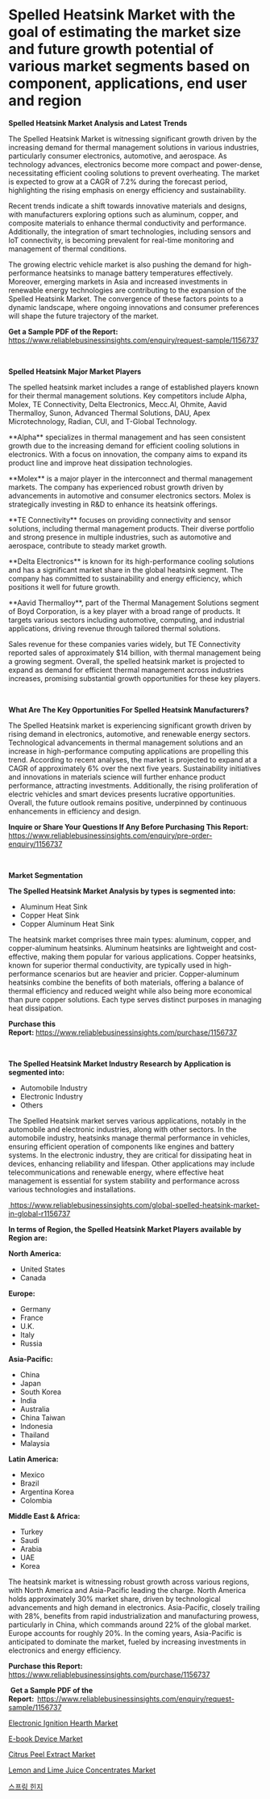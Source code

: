 <p><h1>Spelled Heatsink Market with the goal of estimating the market size and future growth potential of various market segments based on component, applications, end user and region</h1></p><p><strong>Spelled Heatsink Market Analysis and Latest Trends</strong></p>
<p><p>The Spelled Heatsink Market is witnessing significant growth driven by the increasing demand for thermal management solutions in various industries, particularly consumer electronics, automotive, and aerospace. As technology advances, electronics become more compact and power-dense, necessitating efficient cooling solutions to prevent overheating. The market is expected to grow at a CAGR of 7.2% during the forecast period, highlighting the rising emphasis on energy efficiency and sustainability.</p><p>Recent trends indicate a shift towards innovative materials and designs, with manufacturers exploring options such as aluminum, copper, and composite materials to enhance thermal conductivity and performance. Additionally, the integration of smart technologies, including sensors and IoT connectivity, is becoming prevalent for real-time monitoring and management of thermal conditions.</p><p>The growing electric vehicle market is also pushing the demand for high-performance heatsinks to manage battery temperatures effectively. Moreover, emerging markets in Asia and increased investments in renewable energy technologies are contributing to the expansion of the Spelled Heatsink Market. The convergence of these factors points to a dynamic landscape, where ongoing innovations and consumer preferences will shape the future trajectory of the market.</p></p>
<p><strong>Get a Sample PDF of the Report:&nbsp;</strong> <a href="https://www.reliablebusinessinsights.com/enquiry/request-sample/1156737">https://www.reliablebusinessinsights.com/enquiry/request-sample/1156737</a></p>
<p>&nbsp;</p>
<p><strong>Spelled Heatsink Major Market Players</strong></p>
<p><p>The spelled heatsink market includes a range of established players known for their thermal management solutions. Key competitors include Alpha, Molex, TE Connectivity, Delta Electronics, Mecc.Al, Ohmite, Aavid Thermalloy, Sunon, Advanced Thermal Solutions, DAU, Apex Microtechnology, Radian, CUI, and T-Global Technology.</p><p>**Alpha** specializes in thermal management and has seen consistent growth due to the increasing demand for efficient cooling solutions in electronics. With a focus on innovation, the company aims to expand its product line and improve heat dissipation technologies.</p><p>**Molex** is a major player in the interconnect and thermal management markets. The company has experienced robust growth driven by advancements in automotive and consumer electronics sectors. Molex is strategically investing in R&D to enhance its heatsink offerings.</p><p>**TE Connectivity** focuses on providing connectivity and sensor solutions, including thermal management products. Their diverse portfolio and strong presence in multiple industries, such as automotive and aerospace, contribute to steady market growth.</p><p>**Delta Electronics** is known for its high-performance cooling solutions and has a significant market share in the global heatsink segment. The company has committed to sustainability and energy efficiency, which positions it well for future growth.</p><p>**Aavid Thermalloy**, part of the Thermal Management Solutions segment of Boyd Corporation, is a key player with a broad range of products. It targets various sectors including automotive, computing, and industrial applications, driving revenue through tailored thermal solutions.</p><p>Sales revenue for these companies varies widely, but TE Connectivity reported sales of approximately $14 billion, with thermal management being a growing segment. Overall, the spelled heatsink market is projected to expand as demand for efficient thermal management across industries increases, promising substantial growth opportunities for these key players.</p></p>
<p>&nbsp;</p>
<p><strong>What Are The Key Opportunities For Spelled Heatsink Manufacturers?</strong></p>
<p><p>The Spelled Heatsink market is experiencing significant growth driven by rising demand in electronics, automotive, and renewable energy sectors. Technological advancements in thermal management solutions and an increase in high-performance computing applications are propelling this trend. According to recent analyses, the market is projected to expand at a CAGR of approximately 6% over the next five years. Sustainability initiatives and innovations in materials science will further enhance product performance, attracting investments. Additionally, the rising proliferation of electric vehicles and smart devices presents lucrative opportunities. Overall, the future outlook remains positive, underpinned by continuous enhancements in efficiency and design.</p></p>
<p><strong>Inquire or Share Your Questions If Any Before Purchasing This Report:</strong> <a href="https://www.reliablebusinessinsights.com/enquiry/pre-order-enquiry/1156737">https://www.reliablebusinessinsights.com/enquiry/pre-order-enquiry/1156737</a></p>
<p>&nbsp;</p>
<p><strong>Market Segmentation</strong></p>
<p><strong>The Spelled Heatsink Market Analysis by types is segmented into:</strong></p>
<p><ul><li>Aluminum Heat Sink</li><li>Copper Heat Sink</li><li>Copper Aluminum Heat Sink</li></ul></p>
<p><p>The heatsink market comprises three main types: aluminum, copper, and copper-aluminum heatsinks. Aluminum heatsinks are lightweight and cost-effective, making them popular for various applications. Copper heatsinks, known for superior thermal conductivity, are typically used in high-performance scenarios but are heavier and pricier. Copper-aluminum heatsinks combine the benefits of both materials, offering a balance of thermal efficiency and reduced weight while also being more economical than pure copper solutions. Each type serves distinct purposes in managing heat dissipation.</p></p>
<p><strong>Purchase this Report:&nbsp;</strong><a href="https://www.reliablebusinessinsights.com/purchase/1156737">https://www.reliablebusinessinsights.com/purchase/1156737</a></p>
<p>&nbsp;</p>
<p><strong>The Spelled Heatsink Market Industry Research by Application is segmented into:</strong></p>
<p><ul><li>Automobile Industry</li><li>Electronic Industry</li><li>Others</li></ul></p>
<p><p>The Spelled Heatsink market serves various applications, notably in the automobile and electronic industries, along with other sectors. In the automobile industry, heatsinks manage thermal performance in vehicles, ensuring efficient operation of components like engines and battery systems. In the electronic industry, they are critical for dissipating heat in devices, enhancing reliability and lifespan. Other applications may include telecommunications and renewable energy, where effective heat management is essential for system stability and performance across various technologies and installations.</p></p>
<p><a href="https://www.reliablebusinessinsights.com/global-spelled-heatsink-market-in-global-r1156737">&nbsp;https://www.reliablebusinessinsights.com/global-spelled-heatsink-market-in-global-r1156737</a></p>
<p><strong>In terms of Region, the Spelled Heatsink Market Players available by Region are:</strong></p>
<p>
    <p> <strong> North America: </strong>
        <ul>
            <li>United States</li>
            <li>Canada</li>
        </ul>
        </p> 
    <p> <strong> Europe: </strong>
        <ul>
            <li>Germany</li>
            <li>France</li>
            <li>U.K.</li>
            <li>Italy</li>
            <li>Russia</li>
        </ul>
        </p> 
    <p> <strong> Asia-Pacific: </strong>
        <ul>
            <li>China</li>
            <li>Japan</li>
            <li>South Korea</li>
            <li>India</li>
            <li>Australia</li>
            <li>China Taiwan</li>
            <li>Indonesia</li>
            <li>Thailand</li>
            <li>Malaysia</li>
        </ul>
        </p> 
    <p> <strong> Latin America: </strong>
        <ul>
            <li>Mexico</li>
            <li>Brazil</li>
            <li>Argentina Korea</li>
            <li>Colombia</li>
        </ul>
        </p> 
    <p> <strong> Middle East & Africa: </strong>
        <ul>
            <li>Turkey</li>
            <li>Saudi</li>
            <li>Arabia</li>
            <li>UAE</li>
            <li>Korea</li>
        </ul>
    </p>
    </p>
<p><p>The heatsink market is witnessing robust growth across various regions, with North America and Asia-Pacific leading the charge. North America holds approximately 30% market share, driven by technological advancements and high demand in electronics. Asia-Pacific, closely trailing with 28%, benefits from rapid industrialization and manufacturing prowess, particularly in China, which commands around 22% of the global market. Europe accounts for roughly 20%. In the coming years, Asia-Pacific is anticipated to dominate the market, fueled by increasing investments in electronics and energy efficiency.</p></p>
<p><strong>Purchase this Report: </strong><a href="https://www.reliablebusinessinsights.com/purchase/1156737">https://www.reliablebusinessinsights.com/purchase/1156737</a></p>
<p>&nbsp;<strong>Get a Sample PDF of the Report:&nbsp;&nbsp;</strong><a href="https://www.reliablebusinessinsights.com/enquiry/request-sample/1156737">https://www.reliablebusinessinsights.com/enquiry/request-sample/1156737</a></p>
<p><strong></strong></p>
<p><p><a href="https://medium.com/@janetchuaf364/executive-summary-electronic-ignition-hearth-market-at-a-glance-the-electronic-ignition-hearth-250fe61afa64">Electronic Ignition Hearth Market</a></p><p><a href="https://medium.com/@kaylagreenj152/this-report-on-e-book-device-market-is-a-comprehensive-analysis-of-market-shares-strategies-90e84cb65e2e">E-book Device Market</a></p><p><a href="https://www.linkedin.com/pulse/booming-citrus-peel-extract-market-sector-analysis-growth-gqxgf?trackingId=lWLqOh7HSNKsEhXMmvnmMw%3D%3D">Citrus Peel Extract Market</a></p><p><a href="https://github.com/alesiasc0na/Market-Research-Report-List-1/blob/main/lemon-and-lime-juice-concentrates-market.md">Lemon and Lime Juice Concentrates Market</a></p><p><a href="https://medium.com/@nargishadi90/%EC%84%B8%EA%B3%84-spring-hinges-market-%EC%9D%80-2024%EC%97%90%EC%84%9C-2031%EB%A1%9C-%EC%97%B0%ED%8F%89%EA%B7%A0-%EC%A6%9D%EA%B0%80%EC%9C%A8%EC%9D%84-%EB%B3%B4%EC%9D%BC-%EA%B2%83%EC%9C%BC%EB%A1%9C-%EC%98%88%EC%83%81%EB%90%A9%EB%8B%88%EB%8B%A4-38191f596132">스프링 힌지</a></p></p>